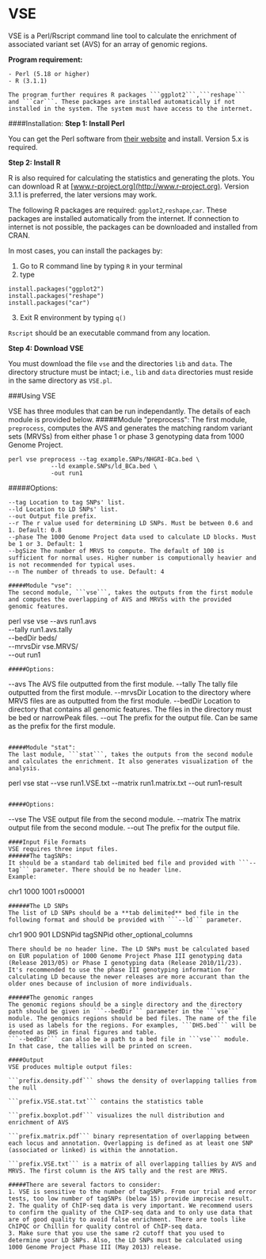 # VSE
VSE is a Perl/Rscript command line tool to calculate the enrichment of associated variant set (AVS) for an array of genomic regions.

**Program requirement:**
```
- Perl (5.18 or higher)
- R (3.1.1)

The program further requires R packages ```ggplot2```,```reshape``` and ```car```. These packages are installed automatically if not installed in the system. The system must have access to the internet.
```

####Installation:
**Step 1: Install Perl**

  You can get the Perl software from [their website](https://www.perl.org/get.html) and install. Version 5.x is required.

**Step 2: Install R**

R is also required for calculating the statistics and generating the plots. You can download R at [www.r-project.org](http://www.r-project.org). Version 3.1.1 is preferred, the later versions may work.

The following R packages are required: ```ggplot2```,```reshape```,```car```. These packages are installed automatically from the internet. If connection to internet is not possible, the packages can be downloaded and installed from CRAN.

In most cases, you can install the packages by:

1. Go to R command line by typing ```R``` in your terminal
2. type

  ```
  install.packages("ggplot2")  
  install.packages("reshape")  
  install.packages("car")
  ```

3. Exit R environment by typing ```q()```

```Rscript``` should be an executable command from any location.

**Step 4: Download VSE**

You must download the file ``vse`` and the directories ```lib``` and ```data```. The directory structure must be intact; i.e., ```lib``` and ```data``` directories must reside in the same directory as ```VSE.pl```.


###Using VSE

VSE has three modules that can be run independantly. The details of each module is provided below.
#####Module "preprocess":
The first module, ```preprocess```, computes the AVS and generates the matching random variant sets (MRVSs) from either phase 1 or phase 3 genotyping data from 1000 Genome Project.

```
perl vse preprocess --tag example.SNPs/NHGRI-BCa.bed \
            --ld example.SNPs/ld_BCa.bed \
            -out run1
```

#####Options:
```
--tag Location to tag SNPs' list. 
--ld Location to LD SNPs' list.
--out Output file prefix.
--r The r value used for determining LD SNPs. Must be between 0.6 and 1. Default: 0.8
--phase The 1000 Genome Project data used to calculate LD blocks. Must be 1 or 3. Default: 1
--bgSize The number of MRVS to compute. The default of 100 is sufficient for normal uses. Higher number is computionally heavier and is not recommended for typical uses.
--n The number of threads to use. Default: 4

#####Module "vse":
The second module, ```vse```, takes the outputs from the first module and computes the overlapping of AVS and MRVSs with the provided genomic features.

```
perl vse vse --avs run1.avs \
     	     --tally run1.avs.tally \
	     --bedDir beds/ \
	     --mrvsDir vse.MRVS/ \
	     --out run1
```
#####Options:
```
--avs The AVS file outputted from the first module.
--tally The tally file outputted from the first module.
--mrvsDir Location to the directory where MRVS files are as outputted from the first module.
--bedDir Location to directory that contains all genomic features. The files in the directory must be bed or narrowPeak files.
--out The prefix for the output file. Can be same as the prefix for the first module.
```

#####Module "stat":
The last module, ```stat```, takes the outputs from the second module and calculates the enrichment. It also generates visualization of the analysis.

```
perl vse stat --vse run1.VSE.txt --matrix run1.matrix.txt --out run1-result
```

#####Options:
```
--vse The VSE output file from the second module.
--matrix The matrix output file from the second module.
--out The prefix for the output file.
```
####Input File Formats
VSE requires three input files.
######The tagSNPs:
It should be a standard tab delimited bed file and provided with ```--tag``` parameter. There should be no header line.
Example:
```
chr1  1000  1001  rs00001
```
######The LD SNPs
The list of LD SNPs should be a **tab delimited** bed file in the following format and should be provided with ```--ld``` parameter. 
```
chr1  900 901 LDSNPid tagSNPid other_optional_columns
```
There should be no header line. The LD SNPs must be calculated based on EUR population of 1000 Genome Project Phase III genotyping data (Release 2013/05) or Phase I genotyping data (Release 2010/11/23). It's recommended to use the phase III genotyping information for calculating LD because the newer releases are more accurant than the older ones because of inclusion of more individuals.

######The genomic ranges
The genomic regions should be a single directory and the directory path should be given in ```--bedDir``` parameter in the ```vse``` module. The genomics regions should be bed files. The name of the file is used as labels for the regions. For examples, ```DHS.bed``` will be denoted as DHS in final figures and table.
```--bedDir``` can also be a path to a bed file in ```vse``` module. In that case, the tallies will be printed on screen.

####Output
VSE produces multiple output files:

```prefix.density.pdf``` shows the density of overlapping tallies from the null

```prefix.VSE.stat.txt``` contains the statistics table

```prefix.boxplot.pdf``` visualizes the null distribution and enrichment of AVS

```prefix.matrix.pdf``` binary representation of overlapping between each locus and annotation. Overlapping is defined as at least one SNP (associated or linked) is within the annotation.

```prefix.VSE.txt``` is a matrix of all overlapping tallies by AVS and MRVS. The first column is the AVS tally and the rest are MRVS.

#####There are several factors to consider:
1. VSE is sensitive to the number of tagSNPs. From our trial and error tests, too low number of tagSNPs (below 15) provide imprecise result.
2. The quality of ChIP-seq data is very important. We recommend users to confirm the quality of the ChIP-seq data and to only use data that are of good quality to avoid false enrichment. There are tools like ChIPQC or Chillin for quality control of ChIP-seq data.
3. Make sure that you use the same r2 cutoff that you used to determine your LD SNPs. Also, the LD SNPs must be calculated using 1000 Genome Project Phase III (May 2013) release.
